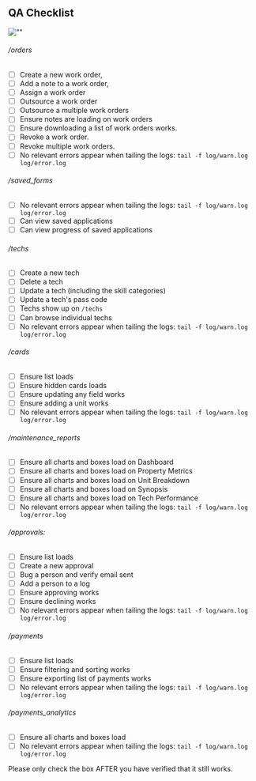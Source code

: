 ## QA Checklist
![""](https://external-preview.redd.it/Jqajg2t7_BaVoWVA7k5tcckotT7AvuCWSi5X94KTwJ8.jpg?auto=webp&s=6c5a9549b516dde8db9776482d491230716b585a)

###### /orders
- [ ] Create a new work order,
- [ ] Add a note to a work order,
- [ ] Assign a work order
- [ ] Outsource a work order
- [ ] Outsource a multiple work orders
- [ ] Ensure notes are loading on work orders
- [ ] Ensure downloading a list of work orders works.
- [ ] Revoke a work order.
- [ ] Revoke multiple work orders.
- [ ] No relevant errors appear when tailing the logs: `tail -f log/warn.log log/error.log`

###### /saved_forms
- [ ] No relevant errors appear when tailing the logs: `tail -f log/warn.log log/error.log`
- [ ] Can view saved applications
- [ ] Can view progress of saved applications

###### /techs
- [ ] Create a new tech
- [ ] Delete a tech
- [ ] Update a tech (including the skill categories)
- [ ] Update a tech's pass code
- [ ] Techs show up on `/techs`
- [ ] Can browse individual techs
- [ ] No relevant errors appear when tailing the logs: `tail -f log/warn.log log/error.log`

###### /cards
- [ ] Ensure list loads
- [ ] Ensure hidden cards loads
- [ ] Ensure updating any field works
- [ ] Ensure adding a unit works
- [ ] No relevant errors appear when tailing the logs: `tail -f log/warn.log log/error.log`

###### /maintenance_reports
- [ ] Ensure all charts and boxes load on Dashboard
- [ ] Ensure all charts and boxes load on Property Metrics
- [ ] Ensure all charts and boxes load on Unit Breakdown
- [ ] Ensure all charts and boxes load on Synopsis
- [ ] Ensure all charts and boxes load on Tech Performance
- [ ] No relevant errors appear when tailing the logs: `tail -f log/warn.log log/error.log`

###### /approvals:
- [ ] Ensure list loads
- [ ] Create a new approval
- [ ] Bug a person and verify email sent
- [ ] Add a person to a log
- [ ] Ensure approving works
- [ ] Ensure declining works
- [ ] No relevant errors appear when tailing the logs: `tail -f log/warn.log log/error.log`

###### /payments
- [ ] Ensure list loads
- [ ] Ensure filtering and sorting works
- [ ] Ensure exporting list of payments works
- [ ] No relevant errors appear when tailing the logs: `tail -f log/warn.log log/error.log`

###### /payments_analytics
- [ ] Ensure all charts and boxes load
- [ ] No relevant errors appear when tailing the logs: `tail -f log/warn.log log/error.log`

Please only check the box AFTER you have verified that it still works.
